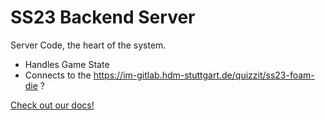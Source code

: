 # SS23 Backend Server

Server Code, the heart of the system.

* Handles Game State
* Connects to the https://im-gitlab.hdm-stuttgart.de/quizzit/ss23-foam-die ?

[Check out our docs!](./docs/README.md)
